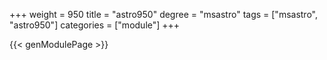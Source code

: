 +++
weight = 950
title = "astro950"
degree = "msastro"
tags = ["msastro", "astro950"]
categories = ["module"]
+++

{{< genModulePage >}}
